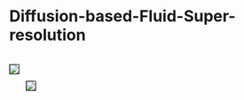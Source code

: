 # Diffusion-based-Fluid-Super-resolution
<br>

<!DOCTYPE html>
<html>
  <head>
    <title>Title of the document</title>
    <style>
      .parent {
        position: relative;
        top: 0;
        left: 0;
      }
      .image1 {
        position: relative;
        top: 0;
        left: 0;
        border: 1px solid #000000;
      }
      .image2 {
        position: absolute;
        top: 30px;
        left: 30px;
        border: 1px solid #000000;
      }
    </style>
  </head>
  <body>
    <div class="parent">
      <img class="image1" src="https://github.com/BaratiLab/Diffusion-based-Fluid-Super-resolution/blob/main/images/re1000_1.gif" />
      <img class="image2" src="https://github.com/BaratiLab/Diffusion-based-Fluid-Super-resolution/blob/main/images/re1000_2.gif" />
    </div>
  </body>
</html>

